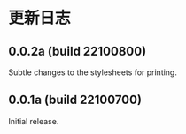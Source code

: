 # 更新日志

## 0.0.2a (build 22100800)

Subtle changes to the stylesheets for printing.

## 0.0.1a (build 22100700)

Initial release.
